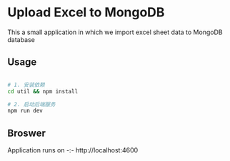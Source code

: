 # Upload Excel to MongoDB

This a small application in which we import excel sheet data to MongoDB database

## Usage

```bash

# 1. 安装依赖
cd util && npm install

# 2. 启动后端服务
npm run dev
```

## Broswer

Application runs on -:- http://localhost:4600